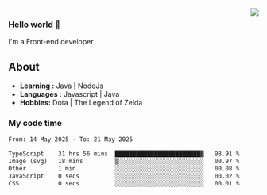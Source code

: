 <img align='right' src="https://github-readme-stats.vercel.app/api?username=jumodada&show_icons=true&theme=vue">

### Hello world 👋

I'm a Front-end developer 
    
## About
-  **Learning :** Java | NodeJs
-  **Languages :** Javascript | Java
-  **Hobbies:** Dota | The Legend of Zelda

### My code time

<!--START_SECTION:waka-->

```txt
From: 14 May 2025 - To: 21 May 2025

TypeScript    31 hrs 56 mins  ████████████████████████▓   98.91 %
Image (svg)   18 mins         ▒░░░░░░░░░░░░░░░░░░░░░░░░   00.97 %
Other         1 min           ░░░░░░░░░░░░░░░░░░░░░░░░░   00.08 %
JavaScript    0 secs          ░░░░░░░░░░░░░░░░░░░░░░░░░   00.02 %
CSS           0 secs          ░░░░░░░░░░░░░░░░░░░░░░░░░   00.01 %
```

<!--END_SECTION:waka-->
